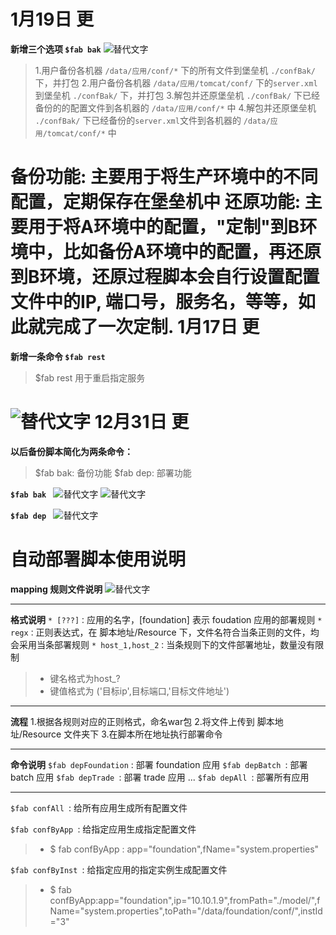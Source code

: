 1月19日 更
==
**新增三个选项
```$fab bak```**
![替代文字](https://wt-prj.oss.aliyuncs.com/95e8fcec74c047c787b20aeb2fb05e0c/fd02dd47-1b44-47c9-9551-40320d6deab7.png)
>1.用户备份各机器 ```/data/应用/conf/*``` 下的所有文件到堡垒机 ```./confBak/``` 下，并打包
2.用户备份各机器 ```/data/应用/tomcat/conf/``` 下的```server.xml```到堡垒机 ```./confBak/``` 下，并打包
3.解包并还原堡垒机  ```./confBak/``` 下已经备份的的配置文件到各机器的 ```/data/应用/conf/*``` 中
4.解包并还原堡垒机  ```./confBak/``` 下已经备份的```server.xml```文件到各机器的 ```/data/应用/tomcat/conf/*``` 中

备份功能: 主要用于将生产环境中的不同配置，定期保存在堡垒机中
**还原功能: 主要用于将A环境中的配置，"定制"到B环境中，比如备份A环境中的配置，再还原到B环境，还原过程脚本会自行设置配置文件中的IP, 端口号，服务名，等等，如此就完成了一次定制.**
1月17日 更
==
**新增一条命令
```$fab rest```**
>$fab rest 用于重启指定服务

![替代文字](https://wt-prj.oss.aliyuncs.com/95e8fcec74c047c787b20aeb2fb05e0c/e4a93f4b-cf32-4b1a-8b6f-ffdc332217d6.png)
12月31日 更
==
**以后备份脚本简化为两条命令：**
> $fab bak: 备份功能
> $fab dep: 部署功能


**```$fab bak ```**
![替代文字](https://wt-prj.oss.aliyuncs.com/95e8fcec74c047c787b20aeb2fb05e0c/e1c64073-1dc1-4c2b-8113-dddaf0f4c769.png)
![替代文字](https://wt-prj.oss.aliyuncs.com/95e8fcec74c047c787b20aeb2fb05e0c/c0b1539d-b85c-4f9d-b3ec-1eddaf6d8bb5.png)

**```$fab dep ```**
![替代文字](https://wt-prj.oss.aliyuncs.com/95e8fcec74c047c787b20aeb2fb05e0c/fca786ec-0500-40f8-9673-7c89b95dcf2d.png)

自动部署脚本使用说明
==

**mapping 规则文件说明**
![替代文字](https://wt-prj.oss.aliyuncs.com/95e8fcec74c047c787b20aeb2fb05e0c/4e1dd107-8781-4f36-b127-9b52803e289c.png)

***
**格式说明**
```* [???]：```应用的名字，[foundation] 表示 foudation 应用的部署规则
```* regx：```正则表达式，在 脚本地址/Resource 下，文件名符合当条正则的文件，均会采用当条部署规则
```* host_1,host_2：```当条规则下的文件部署地址，数量没有限制
> * 键名格式为host_?
> * 键值格式为 ('目标ip',目标端口,'目标文件地址')


***
**流程**
1.根据各规则对应的正则格式，命名war包
2.将文件上传到 脚本地址/Resource 文件夹下
3.在脚本所在地址执行部署命令

***
**命令说明**
``` $fab depFoundation ``` : 部署 foundation 应用
```$fab depBatch ```: 部署 batch 应用
```$fab depTrade ```: 部署 trade 应用
...
```$fab depAll ```: 部署所有应用

***
```$fab confAll ```: 给所有应用生成所有配置文件 

```$fab confByApp ```: 给指定应用生成指定配置文件
> * $ fab confByApp : app="foundation",fName="system.properties"

```$fab confByInst ```: 给指定应用的指定实例生成配置文件
> * $ fab confByApp:app="foundation",ip="10.10.1.9",fromPath="./model/",fName="system.properties",toPath="/data/foundation/conf/",instId="3"
